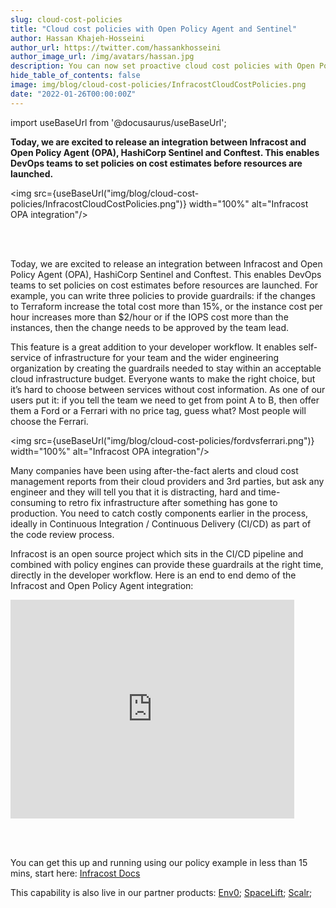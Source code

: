 ```yaml
---
slug: cloud-cost-policies
title: "Cloud cost policies with Open Policy Agent and Sentinel"
author: Hassan Khajeh-Hosseini
author_url: https://twitter.com/hassankhosseini
author_image_url: /img/avatars/hassan.jpg
description: You can now set proactive cloud cost policies with Open Policy Agent, Sentinel and Conftest.
hide_table_of_contents: false
image: img/blog/cloud-cost-policies/InfracostCloudCostPolicies.png
date: "2022-01-26T00:00:00Z"
---
```


import useBaseUrl from '@docusaurus/useBaseUrl';

**Today, we are excited to release an integration between Infracost and Open Policy Agent (OPA), HashiCorp Sentinel and Conftest. This enables DevOps teams to set policies on cost estimates before resources are launched.**

<img src={useBaseUrl("img/blog/cloud-cost-policies/InfracostCloudCostPolicies.png")} width="100%" alt="Infracost OPA integration"/>

<!--truncate-->

<br /><br />

Today, we are excited to release an integration between Infracost and Open Policy Agent (OPA), HashiCorp Sentinel and Conftest. This enables DevOps teams to set policies on cost estimates before resources are launched. For example, you can write three policies to provide guardrails: if the changes to Terraform increase the total cost more than 15%, or the instance cost per hour increases more than $2/hour or if the IOPS cost more than the instances, then the change needs to be approved by the team lead.

This feature is a great addition to your developer workflow. It enables self-service of infrastructure for your team and the wider engineering organization by creating the guardrails needed to stay within an acceptable cloud infrastructure budget. Everyone wants to make the right choice, but it’s hard to choose between services without cost information. As one of our users put it: if you tell the team we need to get from point A to B, then offer them a Ford or a Ferrari with no price tag, guess what? Most people will choose the Ferrari.

<img src={useBaseUrl("img/blog/cloud-cost-policies/fordvsferrari.png")} width="100%" alt="Infracost OPA integration"/>

Many companies have been using after-the-fact alerts and cloud cost management reports from their cloud providers and 3rd parties, but ask any engineer and they will tell you that it is distracting, hard and time-consuming to retro fix infrastructure after something has gone to production. You need to catch costly components earlier in the process, ideally in Continuous Integration / Continuous Delivery (CI/CD) as part of the code review process.

Infracost is an open source project which sits in the CI/CD pipeline and combined with policy engines can provide these guardrails at the right time, directly in the developer workflow. Here is an end to end demo of the Infracost and Open Policy Agent integration:

<iframe width="90%" height="350" src="https://www.youtube.com/embed/1rMIfebfd8M" title="YouTube video player" frameBorder={0} allow="accelerometer; autoplay; clipboard-write; encrypted-media; gyroscope; picture-in-picture" allowFullScreen={true}></iframe>

<br /><br />

You can get this up and running using our policy example in less than 15 mins, start here: [Infracost Docs](https://www.infracost.io/docs/features/cost_policies/)

This capability is also live in our partner products: [Env0](https://docs.env0.com/docs/custom-flows); [SpaceLift](https://docs.spacelift.io/vendors/terraform/infracost); [Scalr](https://docs.scalr.com/en/latest/opa.html#using-opa-in-scalr);
